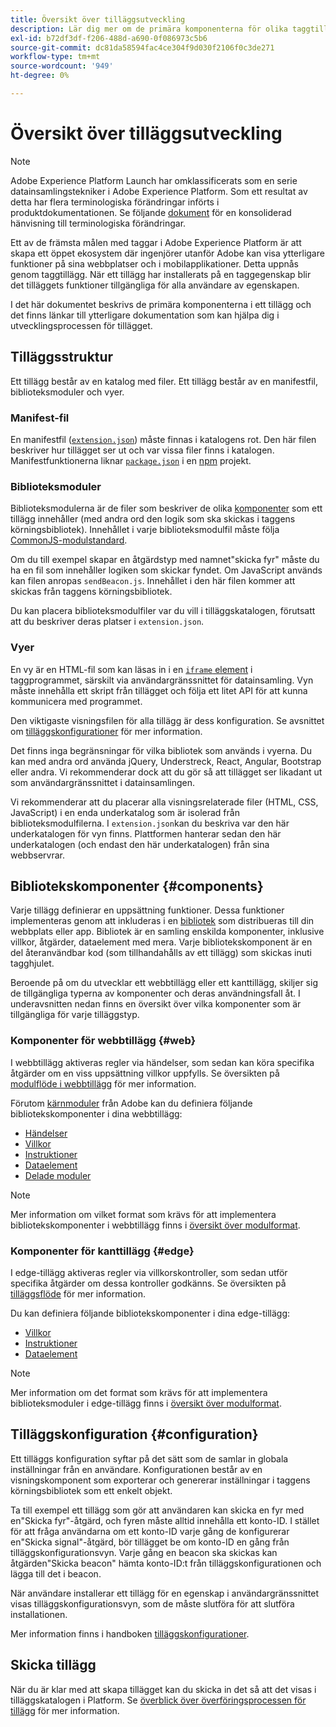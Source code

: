 ```yaml
---
title: Översikt över tilläggsutveckling
description: Lär dig mer om de primära komponenterna för olika taggtilläggstyper och tilläggsutvecklingsprocessen i Adobe Experience Platform.
exl-id: b72df3df-f206-488d-a690-0f086973c5b6
source-git-commit: dc81da58594fac4ce304f9d030f2106f0c3de271
workflow-type: tm+mt
source-wordcount: '949'
ht-degree: 0%

---
```


# Översikt över tilläggsutveckling

>[!NOTE]
>
>Adobe Experience Platform Launch har omklassificerats som en serie datainsamlingstekniker i Adobe Experience Platform. Som ett resultat av detta har flera terminologiska förändringar införts i produktdokumentationen. Se följande [dokument](../term-updates.md) för en konsoliderad hänvisning till terminologiska förändringar.

Ett av de främsta målen med taggar i Adobe Experience Platform är att skapa ett öppet ekosystem där ingenjörer utanför Adobe kan visa ytterligare funktioner på sina webbplatser och i mobilapplikationer. Detta uppnås genom taggtillägg. När ett tillägg har installerats på en taggegenskap blir det tilläggets funktioner tillgängliga för alla användare av egenskapen.

I det här dokumentet beskrivs de primära komponenterna i ett tillägg och det finns länkar till ytterligare dokumentation som kan hjälpa dig i utvecklingsprocessen för tillägget.

## Tilläggsstruktur

Ett tillägg består av en katalog med filer. Ett tillägg består av en manifestfil, biblioteksmoduler och vyer.

### Manifest-fil

En manifestfil ([`extension.json`](./manifest.md)) måste finnas i katalogens rot. Den här filen beskriver hur tillägget ser ut och var vissa filer finns i katalogen. Manifestfunktionerna liknar [`package.json`](https://docs.npmjs.com/files/package.json) i en [npm](https://www.npmjs.com/) projekt.

### Biblioteksmoduler

Biblioteksmodulerna är de filer som beskriver de olika [komponenter](#components) som ett tillägg innehåller (med andra ord den logik som ska skickas i taggens körningsbibliotek). Innehållet i varje biblioteksmodulfil måste följa [CommonJS-modulstandard](https://nodejs.org/api/modules.html#modules-commonjs-modules).

Om du till exempel skapar en åtgärdstyp med namnet&quot;skicka fyr&quot; måste du ha en fil som innehåller logiken som skickar fyndet. Om JavaScript används kan filen anropas `sendBeacon.js`. Innehållet i den här filen kommer att skickas från taggens körningsbibliotek.

Du kan placera biblioteksmodulfiler var du vill i tilläggskatalogen, förutsatt att du beskriver deras platser i `extension.json`.

### Vyer

En vy är en HTML-fil som kan läsas in i en [`iframe` element](https://developer.mozilla.org/en-US/docs/Web/HTML/Element/iframe) i taggprogrammet, särskilt via användargränssnittet för datainsamling. Vyn måste innehålla ett skript från tillägget och följa ett litet API för att kunna kommunicera med programmet.

Den viktigaste visningsfilen för alla tillägg är dess konfiguration. Se avsnittet om [tilläggskonfigurationer](#configuration) för mer information.

Det finns inga begränsningar för vilka bibliotek som används i vyerna. Du kan med andra ord använda jQuery, Understreck, React, Angular, Bootstrap eller andra. Vi rekommenderar dock att du gör så att tillägget ser likadant ut som användargränssnittet i datainsamlingen.

Vi rekommenderar att du placerar alla visningsrelaterade filer (HTML, CSS, JavaScript) i en enda underkatalog som är isolerad från biblioteksmodulfilerna. I `extension.json`kan du beskriva var den här underkatalogen för vyn finns. Plattformen hanterar sedan den här underkatalogen (och endast den här underkatalogen) från sina webbservrar.

## Bibliotekskomponenter {#components}

Varje tillägg definierar en uppsättning funktioner. Dessa funktioner implementeras genom att inkluderas i en [bibliotek](../ui/publishing/libraries.md) som distribueras till din webbplats eller app. Bibliotek är en samling enskilda komponenter, inklusive villkor, åtgärder, dataelement med mera. Varje bibliotekskomponent är en del återanvändbar kod (som tillhandahålls av ett tillägg) som skickas inuti tagghjulet.

Beroende på om du utvecklar ett webbtillägg eller ett kanttillägg, skiljer sig de tillgängliga typerna av komponenter och deras användningsfall åt. I underavsnitten nedan finns en översikt över vilka komponenter som är tillgängliga för varje tilläggstyp.

### Komponenter för webbtillägg {#web}

I webbtillägg aktiveras regler via händelser, som sedan kan köra specifika åtgärder om en viss uppsättning villkor uppfylls. Se översikten på [modulflöde i webbtillägg](./web/flow.md) för mer information.

Förutom [kärnmoduler](./web/core.md) från Adobe kan du definiera följande bibliotekskomponenter i dina webbtillägg:

* [Händelser](./web/event-types.md)
* [Villkor](./web/condition-types.md)
* [Instruktioner](./web/action-types.md)
* [Dataelement](./web/data-element-types.md)
* [Delade moduler](./web/shared.md)

>[!NOTE]
>
>Mer information om vilket format som krävs för att implementera bibliotekskomponenter i webbtillägg finns i [översikt över modulformat](./web/format.md).

### Komponenter för kanttillägg {#edge}

I edge-tillägg aktiveras regler via villkorskontroller, som sedan utför specifika åtgärder om dessa kontroller godkänns. Se översikten på [tilläggsflöde](./edge/flow.md) för mer information.

Du kan definiera följande bibliotekskomponenter i dina edge-tillägg:

* [Villkor](./edge/condition-types.md)
* [Instruktioner](./edge/action-types.md)
* [Dataelement](./edge/data-element-types.md)

>[!NOTE]
>
>Mer information om det format som krävs för att implementera biblioteksmoduler i edge-tillägg finns i [översikt över modulformat](./edge/format.md).

## Tilläggskonfiguration {#configuration}

Ett tilläggs konfiguration syftar på det sätt som de samlar in globala inställningar från en användare. Konfigurationen består av en visningskomponent som exporterar och genererar inställningar i taggens körningsbibliotek som ett enkelt objekt.

Ta till exempel ett tillägg som gör att användaren kan skicka en fyr med en&quot;Skicka fyr&quot;-åtgärd, och fyren måste alltid innehålla ett konto-ID. I stället för att fråga användarna om ett konto-ID varje gång de konfigurerar en&quot;Skicka signal&quot;-åtgärd, bör tillägget be om konto-ID en gång från tilläggskonfigurationsvyn. Varje gång en beacon ska skickas kan åtgärden&quot;Skicka beacon&quot; hämta konto-ID:t från tilläggskonfigurationen och lägga till det i beacon.

När användare installerar ett tillägg för en egenskap i användargränssnittet visas tilläggskonfigurationsvyn, som de måste slutföra för att slutföra installationen.

Mer information finns i handboken [tilläggskonfigurationer](./configuration.md).

## Skicka tillägg

När du är klar med att skapa tillägget kan du skicka in det så att det visas i tilläggskatalogen i Platform. Se [överblick över överföringsprocessen för tillägg](./submit/overview.md) för mer information.
